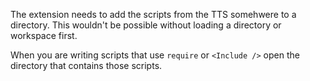 The extension needs to add the scripts from the TTS somehwere to a directory.
This wouldn't be possible without loading a directory or workspace first.

When you are writing scripts that use `require` or `<Include />` open the directory that contains those scripts.
